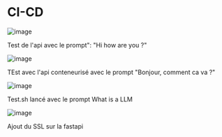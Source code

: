 # CI-CD

![image](https://github.com/user-attachments/assets/45ae5485-4749-4957-b27f-7605a2550d94)


Test de l'api avec le prompt": "Hi how are you ?" 



![image](https://github.com/user-attachments/assets/f6eaa764-fea1-430f-b0b9-7a527d646dff)


TEst avec l'api conteneurisé avec le prompt "Bonjour, comment ca va ?"


![image](https://github.com/user-attachments/assets/54c14fcf-2368-4ca8-bf8e-734db6facd00)


Test.sh lancé avec le prompt What is a LLM


![image](https://github.com/user-attachments/assets/b1fa74ac-c5a2-4f8a-ae63-3ffe8a19a0df)


Ajout du SSL sur la fastapi
